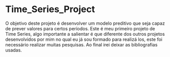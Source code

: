 # Time_Series_Project
O objetivo deste projeto é desenvolver um modelo preditivo que seja capaz de prever valores para certos períodos. Este é meu primeiro projeto de Time Series, algo importante a salientar é que diferente dos outros projetos desenvolvidos por mim no qual eu já sou formado para realizá los, este foi necessário realizar muitas pesquisas. Ao final irei deixar as bibliografias usadas.
